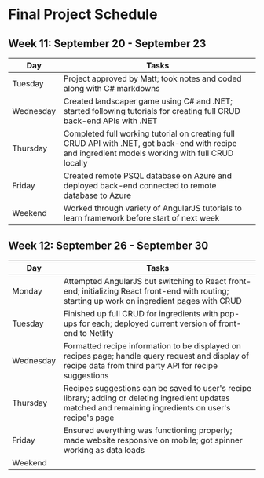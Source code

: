# Final Project Schedule

## Week 11: September 20 - September 23

Day           | Tasks
------------- | -------------
Tuesday       | Project approved by Matt; took notes and coded along with C# markdowns
Wednesday     | Created landscaper game using C# and .NET; started following tutorials for creating full CRUD back-end APIs with .NET
Thursday      | Completed full working tutorial on creating full CRUD API with .NET, got back-end with recipe and ingredient models working with full CRUD locally
Friday        | Created remote PSQL database on Azure and deployed back-end connected to remote database to Azure
Weekend       | Worked through variety of AngularJS tutorials to learn framework before start of next week

## Week 12: September 26 - September 30

Day           | Tasks
------------- | -------------
Monday        | Attempted AngularJS but switching to React front-end; initializing React front-end with routing; starting up work on ingredient pages with CRUD
Tuesday       | Finished up full CRUD for ingredients with pop-ups for each; deployed current version of front-end to Netlify 
Wednesday     | Formatted recipe information to be displayed on recipes page; handle query request and display of recipe data from third party API for recipe suggestions
Thursday      | Recipes suggestions can be saved to user's recipe library; adding or deleting ingredient updates matched and remaining ingredients on user's recipe's page
Friday        | Ensured everything was functioning properly; made website responsive on mobile; got spinner working as data loads
Weekend       | 
